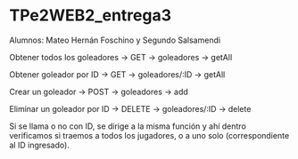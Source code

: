 # TPe2WEB2_entrega3
Alumnos: Mateo Hernán Foschino y Segundo Salsamendi

Obtener todos los goleadores -> GET -> goleadores -> getAll

Obtener goleador por ID -> GET -> goleadores/:ID -> getAll

Crear un goleador -> POST -> goleadores -> add

Eliminar un goleador por ID -> DELETE -> goleadores/:ID -> delete

Si se llama o no con ID, se dirige a la misma función y ahí dentro verificamos si traemos a todos los jugadores, o a uno solo (correspondiente al ID ingresado).
